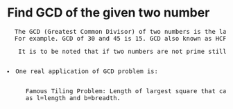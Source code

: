 # Find GCD of the given two number
<pre>
  The GCD (Greatest Common Divisor) of two numbers is the largest positive integer number that divides both the numbers without leaving any remainder. 
  For example. GCD of 30 and 45 is 15. GCD also known as HCF (Highest Common Factor).
</pre>

<pre>
   It is to be noted that if two numbers are not prime still they can have GCD as 1.
</pre>

<pre>
  <li>One real application of GCD problem is:
  <pre>
     Famous Tiling Problem: Length of largest square that can be used to fill the given rectangle with dimensions
     as l=length and b=breadth.
  </pre>
  </li>
</pre>
